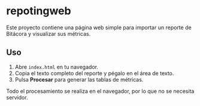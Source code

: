 # repotingweb

Este proyecto contiene una página web simple para importar un reporte de Bitácora y visualizar sus métricas.

## Uso

1. Abre `index.html` en tu navegador.
2. Copia el texto completo del reporte y pégalo en el área de texto.
3. Pulsa **Procesar** para generar las tablas de métricas.

Todo el procesamiento se realiza en el navegador, por lo que no se necesita servidor.
